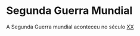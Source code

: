 # Segunda Guerra Mundial

A Segunda Guerra mundial aconteceu no século [XX](../../Sec/Acontecimentos%20Dos%20Séculos/acontecimentos%20do%20%2020-XX.md)
